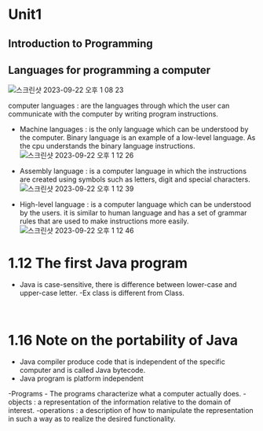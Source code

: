 # Unit1

## Introduction to Programming

## Languages for programming a computer

![스크린샷 2023-09-22 오후 1 08 23](https://github.com/nhnacademyGroup5/IntroductiontoProgramming/assets/119652360/e05b9e11-b551-430e-8a96-d67de61ddad5)

computer languages : are the languages through which the user can communicate with the computer by writing program
instructions.

- Machine languages : is the only language which can be understood by the computer. Binary language is an example of a
  low-level language. As the cpu understands the binary language instructions.
  ![스크린샷 2023-09-22 오후 1 12 26](https://github.com/nhnacademyGroup5/IntroductiontoProgramming/assets/119652360/5bd9e526-1663-4348-bf86-f93ad4744e6c)

- Assembly language : is a computer language in which the instructions are created using symbols such as letters,
  digit and special characters.
  ![스크린샷 2023-09-22 오후 1 12 39](https://github.com/nhnacademyGroup5/IntroductiontoProgramming/assets/119652360/59e2a00d-b497-4be9-84fd-2170b1143bde)

- High-level language : is a computer language which can be understood by the users. it is similar to human language and
  has a set of grammar rules that are used to make instructions more easily.
  ![스크린샷 2023-09-22 오후 1 12 46](https://github.com/nhnacademyGroup5/IntroductiontoProgramming/assets/119652360/8caff21b-c0cd-4498-b393-a01262df985b)

# 1.12 The first Java program

- Java is case-sensitive, there is difference between lower-case and upper-case letter.
  -Ex class is different from Class.

<br/>

# 1.16 Note on the portability of Java

- Java compiler produce code that is independent of the specific computer and is called Java bytecode.
- Java program is platform independent

-Programs - The programs characterize what a computer actually does.
-objects     : a representation of the information relative to the domain of interest.
-operations  : a description of how to manipulate the representation in such a way as to realize the desired
functionality.
